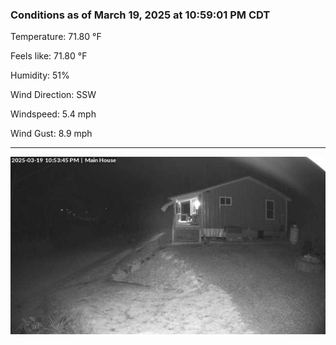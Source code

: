 ### Conditions as of March 19, 2025 at 10:59:01 PM CDT 

Temperature: 71.80 &deg;F

Feels like: 71.80 &deg;F

Humidity: 51%

Wind Direction: SSW

Windspeed: 5.4 mph

Wind Gust: 8.9 mph

---

<img src="./images/latest.jpeg"/>


